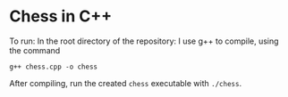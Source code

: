 # Chess in C++

To run: 
In the root directory of the repository:
I use g++ to compile, using the command

`g++ chess.cpp -o chess`

After compiling, run the created `chess` executable with `./chess`.
